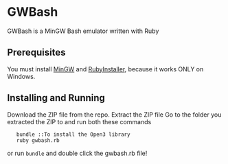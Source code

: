 # GWBash

GWBash is a MinGW Bash emulator written with Ruby

## Prerequisites
You must install [MinGW]  and [RubyInstaller], because it works ONLY on Windows.

## Installing and Running

Download the ZIP file from the repo.
Extract the ZIP file
Go to the folder you extracted the ZIP to and run both these commands
```batch
   bundle ::To install the Open3 library
   ruby gwbash.rb
```
or run ``` bundle ``` and double click the gwbash.rb file!



[RubyInstaller]: https://rubyinstaller.org
[MinGW]: https://sourceforge.net/projects/mingw/